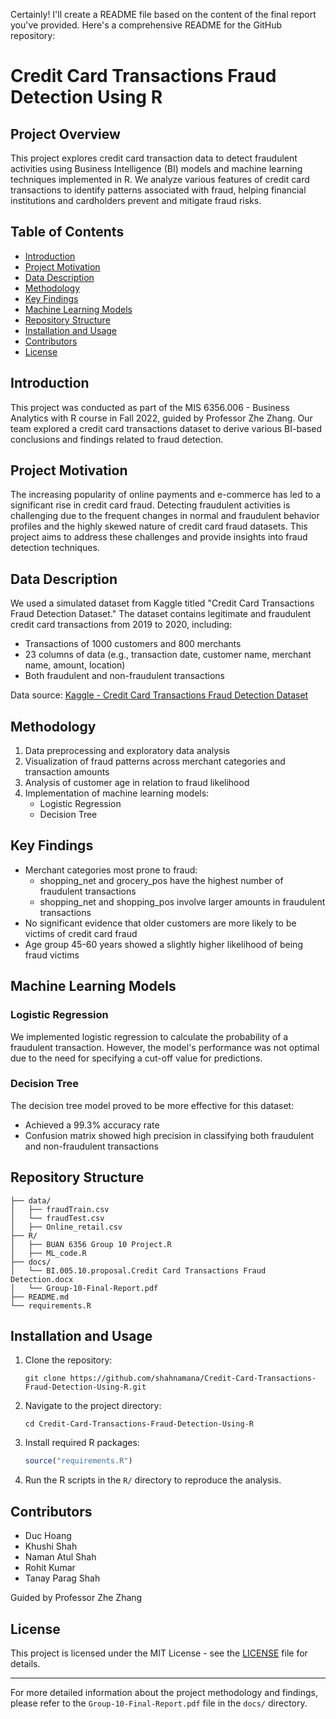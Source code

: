 Certainly! I'll create a README file based on the content of the final report you've provided. Here's a comprehensive README for the GitHub repository:

# Credit Card Transactions Fraud Detection Using R

## Project Overview

This project explores credit card transaction data to detect fraudulent activities using Business Intelligence (BI) models and machine learning techniques implemented in R. We analyze various features of credit card transactions to identify patterns associated with fraud, helping financial institutions and cardholders prevent and mitigate fraud risks.

## Table of Contents

- [Introduction](#introduction)
- [Project Motivation](#project-motivation)
- [Data Description](#data-description)
- [Methodology](#methodology)
- [Key Findings](#key-findings)
- [Machine Learning Models](#machine-learning-models)
- [Repository Structure](#repository-structure)
- [Installation and Usage](#installation-and-usage)
- [Contributors](#contributors)
- [License](#license)

## Introduction

This project was conducted as part of the MIS 6356.006 - Business Analytics with R course in Fall 2022, guided by Professor Zhe Zhang. Our team explored a credit card transactions dataset to derive various BI-based conclusions and findings related to fraud detection.

## Project Motivation

The increasing popularity of online payments and e-commerce has led to a significant rise in credit card fraud. Detecting fraudulent activities is challenging due to the frequent changes in normal and fraudulent behavior profiles and the highly skewed nature of credit card fraud datasets. This project aims to address these challenges and provide insights into fraud detection techniques.

## Data Description

We used a simulated dataset from Kaggle titled "Credit Card Transactions Fraud Detection Dataset." The dataset contains legitimate and fraudulent credit card transactions from 2019 to 2020, including:

- Transactions of 1000 customers and 800 merchants
- 23 columns of data (e.g., transaction date, customer name, merchant name, amount, location)
- Both fraudulent and non-fraudulent transactions

Data source: [Kaggle - Credit Card Transactions Fraud Detection Dataset](https://www.kaggle.com/datasets/kartik2112/frauddetection?select=fraudTrain.csv)

## Methodology

1. Data preprocessing and exploratory data analysis
2. Visualization of fraud patterns across merchant categories and transaction amounts
3. Analysis of customer age in relation to fraud likelihood
4. Implementation of machine learning models:
   - Logistic Regression
   - Decision Tree

## Key Findings

- Merchant categories most prone to fraud:
  - shopping_net and grocery_pos have the highest number of fraudulent transactions
  - shopping_net and shopping_pos involve larger amounts in fraudulent transactions
- No significant evidence that older customers are more likely to be victims of credit card fraud
- Age group 45-60 years showed a slightly higher likelihood of being fraud victims

## Machine Learning Models

### Logistic Regression

We implemented logistic regression to calculate the probability of a fraudulent transaction. However, the model's performance was not optimal due to the need for specifying a cut-off value for predictions.

### Decision Tree

The decision tree model proved to be more effective for this dataset:
- Achieved a 99.3% accuracy rate
- Confusion matrix showed high precision in classifying both fraudulent and non-fraudulent transactions

## Repository Structure

```
├── data/
│   ├── fraudTrain.csv
│   └── fraudTest.csv
│   ├── Online_retail.csv
├── R/
│   ├── BUAN 6356 Group 10 Project.R
│   ├── ML_code.R
├── docs/
│   └── BI.005.10.proposal.Credit Card Transactions Fraud Detection.docx
│   └── Group-10-Final-Report.pdf
├── README.md
└── requirements.R
```

## Installation and Usage

1. Clone the repository:
   ```
   git clone https://github.com/shahnamana/Credit-Card-Transactions-Fraud-Detection-Using-R.git
   ```

2. Navigate to the project directory:
   ```
   cd Credit-Card-Transactions-Fraud-Detection-Using-R
   ```

3. Install required R packages:
   ```R
   source("requirements.R")
   ```

4. Run the R scripts in the `R/` directory to reproduce the analysis.

## Contributors

- Duc Hoang
- Khushi Shah
- Naman Atul Shah
- Rohit Kumar
- Tanay Parag Shah

Guided by Professor Zhe Zhang

## License

This project is licensed under the MIT License - see the [LICENSE](LICENSE) file for details.

---

For more detailed information about the project methodology and findings, please refer to the `Group-10-Final-Report.pdf` file in the `docs/` directory.
